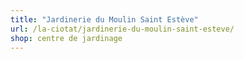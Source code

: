```yaml
---
title: "Jardinerie du Moulin Saint Estève"
url: /la-ciotat/jardinerie-du-moulin-saint-esteve/
shop: centre de jardinage
---
```

